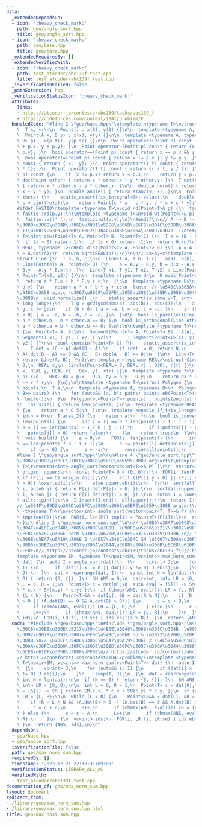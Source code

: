 ```yaml
---
data:
  _extendedDependsOn:
  - icon: ':heavy_check_mark:'
    path: geo/angle_sort.hpp
    title: geo/angle_sort.hpp
  - icon: ':heavy_check_mark:'
    path: geo/base.hpp
    title: geo/base.hpp
  _extendedRequiredBy: []
  _extendedVerifiedWith:
  - icon: ':heavy_check_mark:'
    path: test_atcoder/abc139f.test.cpp
    title: test_atcoder/abc139f.test.cpp
  _isVerificationFailed: false
  _pathExtension: hpp
  _verificationStatusIcon: ':heavy_check_mark:'
  attributes:
    links:
    - https://atcoder.jp/contests/abc139/tasks/abc139_f
    - https://codeforces.com/contest/1841/problem/F
  bundledCode: "#line 2 \"geo/base.hpp\"\ntemplate <typename T>\nstruct Point {\n\
    \  T x, y;\n\n  Point() : x(0), y(0) {}\n\n  template <typename A, typename B>\n\
    \  Point(A x, B y) : x(x), y(y) {}\n\n  template <typename A, typename B>\n  Point(pair<A,\
    \ B> p) : x(p.fi), y(p.se) {}\n\n  Point operator+(Point p) const { return {x\
    \ + p.x, y + p.y}; }\n  Point operator-(Point p) const { return {x - p.x, y -\
    \ p.y}; }\n  bool operator==(Point p) const { return x == p.x && y == p.y; }\n\
    \  bool operator!=(Point p) const { return x != p.x || y != p.y; }\n  Point operator-()\
    \ const { return {-x, -y}; }\n  Point operator*(T t) const { return {x * t, y\
    \ * t}; }\n  Point operator/(T t) const { return {x / t, y / t}; }\n\n  bool operator<(Point\
    \ p) const {\n    if (x != p.x) return x < p.x;\n    return y < p.y;\n  }\n  T\
    \ dot(Point other) { return x * other.x + y * other.y; }\n  T det(Point other)\
    \ { return x * other.y - y * other.x; }\n\n  double norm() { return sqrtl(x *\
    \ x + y * y); }\n  double angle() { return atan2(y, x); }\n\n  Point rotate(double\
    \ theta) {\n    static_assert(!is_integral<T>::value);\n    double c = cos(theta),\
    \ s = sin(theta);\n    return Point{c * x - s * y, s * x + c * y};\n  }\n};\n\n\
    #ifdef FASTIO\ntemplate <typename T>\nvoid rd(Point<T>& p) {\n  fastio::rd(p.x),\
    \ fastio::rd(p.y);\n}\ntemplate <typename T>\nvoid wt(Point<T>& p) {\n  fastio::wt(p.x);\n\
    \  fastio::wt(' ');\n  fastio::wt(p.y);\n}\n#endif\n\n// A -> B -> C \u3068\u9032\
    \u3080\u3068\u304D\u306B\u3001\u5DE6\u306B\u66F2\u304C\u308B\u306A\u3089\u3070\
    \ +1\u3001\u53F3\u306B\u66F2\u304C\u308B\u306A\u3089\u3070 -1\ntemplate <typename\
    \ T>\nint ccw(Point<T> A, Point<T> B, Point<T> C) {\n  T x = (B - A).det(C - A);\n\
    \  if (x > 0) return 1;\n  if (x < 0) return -1;\n  return 0;\n}\n\ntemplate <typename\
    \ REAL, typename T>\nREAL dist(Point<T> A, Point<T> B) {\n  A = A - B;\n  T p\
    \ = A.dot(A);\n  return sqrt(REAL(p));\n}\n\n// ax+by+c\ntemplate <typename T>\n\
    struct Line {\n  T a, b, c;\n\n  Line(T a, T b, T c) : a(a), b(b), c(c) {}\n \
    \ Line(Point<T> A, Point<T> B) {\n    a = A.y - B.y, b = B.x - A.x, c = A.x *\
    \ B.y - A.y * B.x;\n  }\n  Line(T x1, T y1, T x2, T y2) : Line(Point<T>(x1, y1),\
    \ Point<T>(x2, y2)) {}\n\n  template <typename U>\n  U eval(Point<U> P) {\n  \
    \  return a * P.x + b * P.y + c;\n  }\n\n  template <typename U>\n  T eval(U x,\
    \ U y) {\n    return a * x + b * y + c;\n  }\n\n  // \u540C\u3058\u76F4\u7DDA\u304C\
    \u540C\u3058 a,b,c \u3067\u8868\u73FE\u3055\u308C\u308B\u3088\u3046\u306B\u3059\
    \u308B\n  void normalize() {\n    static_assert(is_same_v<T, int> || is_same_v<T,\
    \ long long>);\n    T g = gcd(gcd(abs(a), abs(b)), abs(c));\n    a /= g, b /=\
    \ g, c /= g;\n    if (b < 0) { a = -a, b = -b, c = -c; }\n    if (b == 0 && a\
    \ < 0) { a = -a, b = -b, c = -c; }\n  }\n\n  bool is_parallel(Line other) { return\
    \ a * other.b - b * other.a == 0; }\n  bool is_orthogonal(Line other) { return\
    \ a * other.a + b * other.b == 0; }\n};\n\ntemplate <typename T>\nstruct Segment\
    \ {\n  Point<T> A, B;\n\n  Segment(Point<T> A, Point<T> B) : A(A), B(B) {}\n \
    \ Segment(T x1, T y1, T x2, T y2)\n      : Segment(Point<T>(x1, y1), Point<T>(x2,\
    \ y2)) {}\n\n  bool contain(Point<T> C) {\n    static_assert(is_integral<T>::value);\n\
    \    T det = (C - A).det(B - A);\n    if (det != 0) return 0;\n    return (C -\
    \ A).dot(B - A) >= 0 && (C - B).dot(A - B) >= 0;\n  }\n\n  Line<T> to_Line() {\
    \ return Line(A, B); }\n};\n\ntemplate <typename REAL>\nstruct Circle {\n  Point<REAL>\
    \ O;\n  REAL r;\n  Circle(Point<REAL> O, REAL r) : O(O), r(r) {}\n  Circle(REAL\
    \ x, REAL y, REAL r) : O(x, y), r(r) {}\n  template <typename T>\n  bool contain(Point<T>\
    \ p) {\n    REAL dx = p.x - O.x, dy = p.y - O.y;\n    return dx * dx + dy * dy\
    \ <= r * r;\n  }\n};\n\ntemplate <typename T>\nstruct Polygon {\n  vc<Point<T>>\
    \ points;\n  T a;\n\n  template <typename A, typename B>\n  Polygon(vc<pair<A,\
    \ B>> pairs) {\n    for (auto&& [a, b]: pairs) points.eb(Point<T>(a, b));\n  \
    \  build();\n  }\n  Polygon(vc<Point<T>> points) : points(points) { build(); }\n\
    \n  int size() { return len(points); }\n\n  template <typename REAL>\n  REAL area()\
    \ {\n    return a * 0.5;\n  }\n\n  template <enable_if_t<is_integral<T>::value,\
    \ int> = 0>\n  T area_2() {\n    return a;\n  }\n\n  bool is_convex() {\n    FOR(j,\
    \ len(points)) {\n      int i = (j == 0 ? len(points) - 1 : j - 1);\n      int\
    \ k = (j == len(points) - 1 ? 0 : j + 1);\n      if ((points[j] - points[i]).det(points[k]\
    \ - points[j]) < 0) return false;\n    }\n    return true;\n  }\n\nprivate:\n\
    \  void build() {\n    a = 0;\n    FOR(i, len(points)) {\n      int j = (i + 1\
    \ == len(points) ? 0 : i + 1);\n      a += points[i].det(points[j]);\n    }\n\
    \    if (a < 0) {\n      a = -a;\n      reverse(all(points));\n    }\n  }\n};\n\
    #line 2 \"geo/angle_sort.hpp\"\n\r\n#line 4 \"geo/angle_sort.hpp\"\n\r\n// \u504F\
    \u89D2\u30BD\u30FC\u30C8\u306B\u5BFE\u3059\u308B argsort\r\ntemplate <typename\
    \ T>\r\nvector<int> angle_sort(vector<Point<T>>& P) {\r\n  vector<int> lower,\
    \ origin, upper;\r\n  const Point<T> O = {0, 0};\r\n  FOR(i, len(P)) {\r\n   \
    \ if (P[i] == O) origin.eb(i);\r\n    elif ((P[i].y < 0) || (P[i].y == 0 && P[i].x\
    \ > 0)) lower.eb(i);\r\n    else upper.eb(i);\r\n  }\r\n  sort(all(lower), [&](auto&\
    \ i, auto& j) { return P[i].det(P[j]) > 0; });\r\n  sort(all(upper), [&](auto&\
    \ i, auto& j) { return P[i].det(P[j]) > 0; });\r\n  auto& I = lower;\r\n  I.insert(I.end(),\
    \ all(origin));\r\n  I.insert(I.end(), all(upper));\r\n  return I;\r\n}\r\n\r\n\
    // \u504F\u89D2\u30BD\u30FC\u30C8\u306B\u5BFE\u3059\u308B argsort\r\ntemplate\
    \ <typename T>\r\nvector<int> angle_sort(vector<pair<T, T>>& P) {\r\n  vc<Point<T>>\
    \ tmp(len(P));\r\n  FOR(i, len(P)) tmp[i] = Point<T>(P[i]);\r\n  return angle_sort<T>(tmp);\r\
    \n}\r\n#line 3 \"geo/max_norm_sum.hpp\"\n\n// \u30D9\u30AF\u30C8\u30EB\u306E\u5217\
    \u304C\u4E0E\u3048\u3089\u308C\u308B. \u90E8\u5206\u5217\u3092\u9078\u3093\u3067\
    \uFF0C\u548C\u306E norm \u3092\u6700\u5C0F\u5316\u3059\u308B.\n// \u7DCF\u548C\
    \u306E\u5EA7\u6A19\u306E 2 \u4E57\u548C\u304C SM \u3067\u30AA\u30FC\u30D0\u30FC\
    \u30D5\u30ED\u30FC\u3057\u306A\u3044\u3088\u3046\u306B\u6CE8\u610F\u305B\u3088\
    \uFF0E\n// https://atcoder.jp/contests/abc139/tasks/abc139_f\n// https://codeforces.com/contest/1841/problem/F\n\
    template <typename SM, typename T>\npair<SM, vc<int>> max_norm_sum(vc<Point<T>>\
    \ dat) {\n  auto I = angle_sort(dat);\n  {\n    vc<int> J;\n    for (auto&& i:\
    \ I) {\n      if (dat[i].x != 0 || dat[i].y != 0) J.eb(i);\n    }\n    swap(I,\
    \ J);\n  }\n  dat = rearrange(dat, I);\n  const int N = len(dat);\n\n  if (N ==\
    \ 0) { return {0, {}}; }\n  SM ANS = 0;\n  pair<int, int> LR = {0, 0};\n\n  int\
    \ L = 0, R = 1;\n  Point<T> c = dat[0];\n  auto eval = [&]() -> SM { return SM(c.x)\
    \ * c.x + SM(c.y) * c.y; };\n  if (chmax(ANS, eval())) LR = {L, R};\n\n  while\
    \ (L < N) {\n    Point<T>&A = dat[L], &B = dat[R % N];\n    if (R - L < N && (A.det(B)\
    \ > 0 || (A.det(B) == 0 && A.dot(B) > 0))) {\n      c = c + B;\n      R++;\n \
    \     if (chmax(ANS, eval())) LR = {L, R};\n    } else {\n      c = c - A;\n \
    \     L++;\n      if (chmax(ANS, eval())) LR = {L, R};\n    }\n  }\n  vc<int>\
    \ ids;\n  FOR(i, LR.fi, LR.se) { ids.eb(I[i % N]); }\n  return {ANS, ids};\n}\n"
  code: "#include \"geo/base.hpp\"\n#include \"geo/angle_sort.hpp\"\n\n// \u30D9\u30AF\
    \u30C8\u30EB\u306E\u5217\u304C\u4E0E\u3048\u3089\u308C\u308B. \u90E8\u5206\u5217\
    \u3092\u9078\u3093\u3067\uFF0C\u548C\u306E norm \u3092\u6700\u5C0F\u5316\u3059\
    \u308B.\n// \u7DCF\u548C\u306E\u5EA7\u6A19\u306E 2 \u4E57\u548C\u304C SM \u3067\
    \u30AA\u30FC\u30D0\u30FC\u30D5\u30ED\u30FC\u3057\u306A\u3044\u3088\u3046\u306B\
    \u6CE8\u610F\u305B\u3088\uFF0E\n// https://atcoder.jp/contests/abc139/tasks/abc139_f\n\
    // https://codeforces.com/contest/1841/problem/F\ntemplate <typename SM, typename\
    \ T>\npair<SM, vc<int>> max_norm_sum(vc<Point<T>> dat) {\n  auto I = angle_sort(dat);\n\
    \  {\n    vc<int> J;\n    for (auto&& i: I) {\n      if (dat[i].x != 0 || dat[i].y\
    \ != 0) J.eb(i);\n    }\n    swap(I, J);\n  }\n  dat = rearrange(dat, I);\n  const\
    \ int N = len(dat);\n\n  if (N == 0) { return {0, {}}; }\n  SM ANS = 0;\n  pair<int,\
    \ int> LR = {0, 0};\n\n  int L = 0, R = 1;\n  Point<T> c = dat[0];\n  auto eval\
    \ = [&]() -> SM { return SM(c.x) * c.x + SM(c.y) * c.y; };\n  if (chmax(ANS, eval()))\
    \ LR = {L, R};\n\n  while (L < N) {\n    Point<T>&A = dat[L], &B = dat[R % N];\n\
    \    if (R - L < N && (A.det(B) > 0 || (A.det(B) == 0 && A.dot(B) > 0))) {\n \
    \     c = c + B;\n      R++;\n      if (chmax(ANS, eval())) LR = {L, R};\n   \
    \ } else {\n      c = c - A;\n      L++;\n      if (chmax(ANS, eval())) LR = {L,\
    \ R};\n    }\n  }\n  vc<int> ids;\n  FOR(i, LR.fi, LR.se) { ids.eb(I[i % N]);\
    \ }\n  return {ANS, ids};\n}\n"
  dependsOn:
  - geo/base.hpp
  - geo/angle_sort.hpp
  isVerificationFile: false
  path: geo/max_norm_sum.hpp
  requiredBy: []
  timestamp: '2023-12-21 22:18:31+09:00'
  verificationStatus: LIBRARY_ALL_AC
  verifiedWith:
  - test_atcoder/abc139f.test.cpp
documentation_of: geo/max_norm_sum.hpp
layout: document
redirect_from:
- /library/geo/max_norm_sum.hpp
- /library/geo/max_norm_sum.hpp.html
title: geo/max_norm_sum.hpp
---
```

